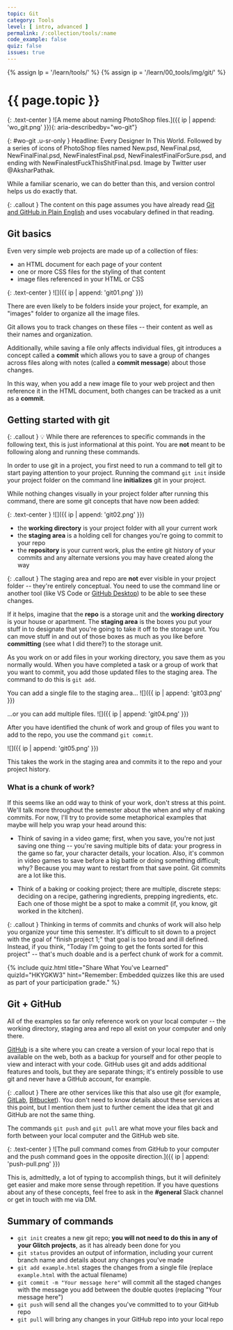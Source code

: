 ```yaml
---
topic: Git
category: Tools
level: [ intro, advanced ]
permalink: /:collection/tools/:name
code_example: false
quiz: false
issues: true
---
```


{% assign lp = '/learn/tools/' %}
{% assign ip = '/learn/00_tools/img/git/' %}


# {{ page.topic }}

{: .text-center }
![A meme about naming PhotoShop files.]({{ ip | append: 'wo_git.png' }}){: aria-describedby="wo-git"}

{: #wo-git .u-sr-only }
Headline: Every Designer In This World. Followed by a series of icons of PhotoShop files named New.psd, NewFinal.psd, NewFinalFinal.psd, NewFinalestFinal.psd, NewFinalestFinalForSure.psd, and ending with NewFinalestFuckThisShitFinal.psd. Image by Twitter user @AksharPathak.

While a familiar scenario, we can do better than this, and version control helps us do exactly that.

{: .callout }
The content on this page assumes you have already read [Git and GitHub in Plain English](https://blog.red-badger.com/2016/11/29/gitgithub-in-plain-english) and uses vocabulary defined in that reading.

## Git basics

Even very simple web projects are made up of a collection of files:

- an HTML document for each page of your content
- one or more CSS files for the styling of that content
- image files referenced in your HTML or CSS

{: .text-center }
![]({{ ip | append: 'git01.png' }})

There are even likely to be folders inside your project, for example, an "images" folder to organize all the image files.

Git allows you to track changes on these files -- their content as well as their names and organization.

Additionally, while saving a file only affects individual files, git introduces a concept called a **commit** which allows you to save a group of changes across files along with notes (called a **commit message**) about those changes.

In this way, when you add a new image file to your web project and then reference it in the HTML document, both changes can be tracked as a unit as a **commit**.

## Getting started with git

{: .callout }
<span class="emoji">💡</span> While there are references to specific commands in the following text, this is just informational at this point. You are **not** meant to be following along and running these commands.

In order to use git in a project, you first need to run a command to tell git to start paying attention to your project. Running the command `git init` inside your project folder on the command line **initializes** git in your project.

While nothing changes visually in your project folder after running this command, there are some git concepts that have now been added:

{: .text-center }
![]({{ ip | append: 'git02.png' }})

- the **working directory** is your project folder with all your current work
- the **staging area** is a holding cell for changes you're going to commit to your repo
- the **repository** is your current work, plus the entire git history of your commits and any alternate versions you may have created along the way

{: .callout }
The staging area and repo are **not** ever visible in your project folder -- they're entirely conceptual. You need to use the command line or another tool (like VS Code or [GitHub Desktop](https://desktop.github.com/)) to be able to see these changes.

If it helps, imagine that the **repo** is a storage unit and the **working directory** is your house or apartment. The **staging area** is the boxes you put your stuff in to designate that you're going to take it off to the storage unit. You can move stuff in and out of those boxes as much as you like before **committing** (see what I did there?) to the storage unit.

As you work on or add files in your working directory, you save them as you normally would. When you have completed a task or a group of work that you want to commit, you add those updated files to the staging area. The command to do this is `git add`.

You can add a single file to the staging area...
![]({{ ip | append: 'git03.png' }})

...or you can add multiple files.
![]({{ ip | append: 'git04.png' }})

After you have identified the chunk of work and group of files you want to add to the repo, you use the command `git commit`.

![]({{ ip | append: 'git05.png' }})

This takes the work in the staging area and commits it to the repo and your project history.

### What is a chunk of work?
If this seems like an odd way to think of your work, don't stress at this point. We'll talk more throughout the semester about the when and why of making commits. For now, I'll try to provide some metaphorical examples that maybe will help you wrap your head around this:

- Think of saving in a video game; first, when you save, you're not just saving one thing -- you're saving multiple bits of data: your progress in the game so far, your character details, your location. Also, it's common in video games to save before a big battle or doing something difficult; why? Because you may want to restart from that save point. Git commits are a lot like this.

- Think of a baking or cooking project; there are multiple, discrete steps: deciding on a recipe, gathering ingredients, prepping ingredients, etc. Each one of those might be a spot to make a commit (if, you know, git worked in the kitchen).

{: .callout }
Thinking in terms of commits and chunks of work will also help you organize your time this semester. It's difficult to sit down to a project with the goal of "finish project 1;" that goal is too broad and ill defined. Instead, if you think, "Today I'm going to get the fonts sorted for this project" -- that's much doable and is a perfect chunk of work for a commit.

{% include quiz.html
  title="Share What You've Learned"
  quizId="HKYGKW3"
  hint="Remember: Embedded quizzes like this are used as part of your participation grade."
%}

## Git + GitHub
All of the examples so far only reference work on your local computer -- the working directory, staging area and repo all exist on your computer and only there.

[GitHub](/learn/tools/github) is a site where you can create a version of your local repo that is available on the web, both as a backup for yourself and for other people to view and interact with your code. GitHub uses git and adds additional features and tools, but they are separate things; it's entirely possible to use git and never have a GitHub account, for example.

{: .callout }
There are other services like this that also use git (for example, [GitLab](https://about.gitlab.com/), [Bitbucket](https://bitbucket.org/)). You don't need to know details about these services at this point, but I mention them just to further cement the idea that git and GitHub are not the same thing.

The commands `git push` and `git pull` are what move your files back and forth between your local computer and the GitHub web site.

{: .text-center }
![The pull command comes from GitHub to your computer and the push command goes in the opposite direction.]({{ ip | append: 'push-pull.png' }})

This is, admittedly, a lot of typing to accomplish things, but it will definitely get easier and make more sense through repetition. If you have questions about any of these concepts, feel free to ask in the **#general** Slack channel or get in touch with me via DM.

## Summary of commands
- `git init` creates a new git repo; **you will not need to do this in any of your Glitch projects**, as it has already been done for you
- `git status` provides an output of information, including your current branch name and details about any changes you've made
- `git add example.html` stages the changes from a single file (replace `example.html` with the actual filename)
- `git commit -m "Your message here"` will commit all the staged changes with the message you add between the double quotes (replacing "Your message here")
- `git push` will send all the changes you've committed to to your GitHub repo
- `git pull` will bring any changes in your GitHub repo into your local repo

